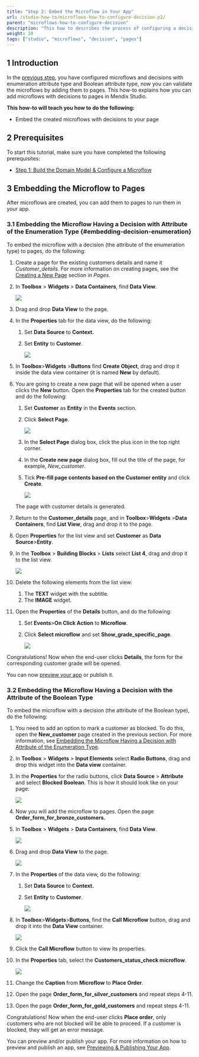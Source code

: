 ```yaml
---
title: "Step 2: Embed the Microflow in Your App"
url: /studio-how-to/microflows-how-to-configure-decision-p2/
parent: "microflows-how-to-configure-decision"
description: "This how to describes the process of configuring a decision in in Mendix Studio."
weight: 20
tags: ["studio", "microflows", "decision", "pages"]
---
```


## 1 Introduction 

In the [previous step](microflows-how-to-configure-decision-p1), you have configured microflows and decisions with enumeration attribute type and Boolean attribute type, now you can validate the microflows by adding them to pages. This how-to explains how you can add microflows with decisions to pages in Mendix Studio. 

**This how-to will teach you how to do the following:**

* Embed the created microflows with decisions to your page

## 2 Prerequisites 

To start this tutorial, make sure you have completed the following prerequisites:

* [Step 1: Build the Domain Model & Configure a Microflow](microflows-how-to-configure-decision-p1)

## 3 Embedding the Microflow to Pages   

After microflows are created, you can add them to pages to run them in your app. 

### 3.1 Embedding the Microflow Having a Decision with Attribute of the Enumeration Type {#embedding-decision-enumeration} 

To embed the microflow with a decision (the attribute of the enumeration type) to pages, do the following:

1. Create a page for the existing customers details and name it *Customer_details*. For more information on creating pages, see the [Creating a New Page](/studio/page-editor) section in *Pages*.

2.  In **Toolbox** > **Widgets** > **Data Containers**, find **Data View**.

    ![](/attachments/studio-how-to/microflows/microflows-how-to-configure-decision/microflows-how-to-configure-decision-p2/data-view.png)

3. Drag and drop **Data View** to the page.

4.  In the **Properties** tab for the data view, do the following:
    
    1. Set **Data Source** to **Context.**
    2. Set **Entity** to **Customer**.
    
        ![](/attachments/studio-how-to/microflows/microflows-how-to-configure-decision/microflows-how-to-configure-decision-p2/data-view-properties.png)
    
5. In **Toolbox**>**Widgets** >**Buttons** find **Create Object**, drag and drop it inside the data view container (it is named **New** by default).

6. You are going to create a new page that will be opened when a user clicks the **New** button. Open the **Properties** tab for the created button and do the following:

    1. Set **Customer** as **Entity** in the **Events** section.
    2. Click **Select Page**.

        ![](/attachments/studio-how-to/microflows/microflows-how-to-configure-decision/microflows-how-to-configure-decision-p2/create-button-properties.png) 

    3. In the **Select Page** dialog box, click the plus icon in the top right corner.
    4. In the **Create new page** dialog box, fill out the title of the page, for example, *New_customer*. 
    5. Tick **Pre-fill page contents based on the Customer entity** and click **Create**.

        ![](/attachments/studio-how-to/microflows/microflows-how-to-configure-decision/microflows-how-to-configure-decision-p2/pre-fill-contents.png) 

   The page with customer details is generated.

7. Return to the **Customer_details** page, and in **Toolbox**>**Widgets** >**Data Containers**, find **List View**, drag and drop it to the page.

8. Open **Properties** for the list view and set **Customer** as **Data Source**>**Entity**.

9. In the **Toolbox** > **Building Blocks** > **Lists** select **List 4**, drag and drop it to the list view. 

    ![](/attachments/studio-how-to/microflows/microflows-how-to-configure-decision/microflows-how-to-configure-decision-p2/list-view-list4.png) 

10. Delete the following elements from the list view:

    1. The **TEXT** widget with the subtitle. 
    2. The **IMAGE** widget.

11. Open the **Properties** of the **Details** button, and do the following:

    1. Set **Events**>**On Click Action** to **Microflow**.
    2. Click **Select microflow** and set **Show_grade_specific_page**.

        ![](/attachments/studio-how-to/microflows/microflows-how-to-configure-decision/microflows-how-to-configure-decision-p2/details-button-microflow.png) 

Congratulations! Now when the end-user clicks **Details**, the form for the corresponding customer grade will be opened. 

You can now [preview your app](/studio/publishing-app) or publish it.

### 3.2 Embedding the Microflow Having a Decision with the Attribute of the Boolean Type 

To embed the microflow with a decision (the attribute of the Boolean type), do the following:

1. You need to add an option to mark a customer as blocked. To do this, open the **New_customer** page created in the previous section. For more information, see [Embedding the Microflow Having a Decision with Attribute of the Enumeration Type](#embedding-decision-enumeration).

2. In **Toolbox** > **Widgets** > **Input Elements** select **Radio Buttons**, drag and drop this widget into the **Data view** container.

3.  In the **Properties** for the radio buttons, click **Data Source** > **Attribute** and select **Blocked Boolean**. This is how it should look like on your page: 

    ![](/attachments/studio-how-to/microflows/microflows-how-to-configure-decision/microflows-how-to-configure-decision-p2/new-customer-page-blocked-attribute.png)

4. Now you will add the microflow to pages. Open the page **Order_form_for_bronze_customers.**

5.  In **Toolbox** > **Widgets** > **Data Containers**, find **Data View**. 

    ![](/attachments/studio-how-to/microflows/microflows-how-to-configure-decision/microflows-how-to-configure-decision-p2/data-view.png)

6.  Drag and drop **Data View** to the page.

    ![](/attachments/studio-how-to/microflows/microflows-how-to-configure-decision/microflows-how-to-configure-decision-p2/data-view-select-data-view-source.png)

7.  In the **Properties** of the data view, do the following:
    
    1. Set **Data Source** to **Context.**
    2. Set **Entity** to **Customer**.
    
        ![](/attachments/studio-how-to/microflows/microflows-how-to-configure-decision/microflows-how-to-configure-decision-p2/data-view-properties.png)
    
8. In **Toolbox**>**Widgets**>**Buttons**, find the **Call Microflow** button, drag and drop it into the **Data View** container. 

    ![](/attachments/studio-how-to/microflows/microflows-how-to-configure-decision/microflows-how-to-configure-decision-p2/call-microflow-button-in-data-view.png)

9. Click the **Call Microflow** button to view its properties. 

10. In the **Properties** tab, select the **Customers_status_check microflow**. 

    ![](/attachments/studio-how-to/microflows/microflows-how-to-configure-decision/microflows-how-to-configure-decision-p2/call-microflow-button-selected-microflow.png)

11. Change the **Caption** from **Microflow** to **Place Order**. 

12. Open the page **Order_form_for_silver_customers** and repeat steps 4-11.

13. Open the page **Order_form_for_gold_customers** and repeat steps 4-11.

Congratulations! Now when the end-user clicks **Place order**, only customers who are not blocked will be able to proceed. If a customer is blocked, they will get an error message. 

You can preview and/or publish your app. For more information on how to preview and publish an app, see [Previewing & Publishing Your App](/studio/publishing-app).
